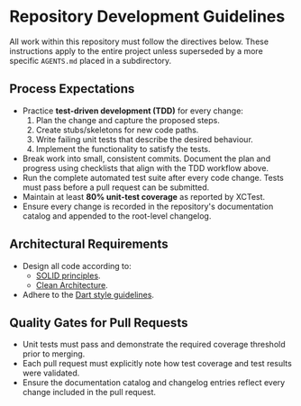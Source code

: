 # Repository Development Guidelines

All work within this repository must follow the directives below. These
instructions apply to the entire project unless superseded by a more specific
`AGENTS.md` placed in a subdirectory.

## Process Expectations
- Practice **test-driven development (TDD)** for every change:
  1. Plan the change and capture the proposed steps.
  2. Create stubs/skeletons for new code paths.
  3. Write failing unit tests that describe the desired behaviour.
  4. Implement the functionality to satisfy the tests.
- Break work into small, consistent commits. Document the plan and progress
  using checklists that align with the TDD workflow above.
- Run the complete automated test suite after every code change. Tests must
  pass before a pull request can be submitted.
- Maintain at least **80% unit-test coverage** as reported by XCTest.
- Ensure every change is recorded in the repository's documentation catalog and
  appended to the root-level changelog.

## Architectural Requirements
- Design all code according to:
  - [SOLID principles](https://www.geeksforgeeks.org/system-design/solid-principle-in-programming-understand-with-real-life-examples/).
  - [Clean Architecture](https://www.geeksforgeeks.org/system-design/complete-guide-to-clean-architecture/).
- Adhere to the [Dart style guidelines](https://dart.dev/effective-dart/style).

## Quality Gates for Pull Requests
- Unit tests must pass and demonstrate the required coverage threshold prior to
  merging.
- Each pull request must explicitly note how test coverage and test results
  were validated.
- Ensure the documentation catalog and changelog entries reflect every change
  included in the pull request.

